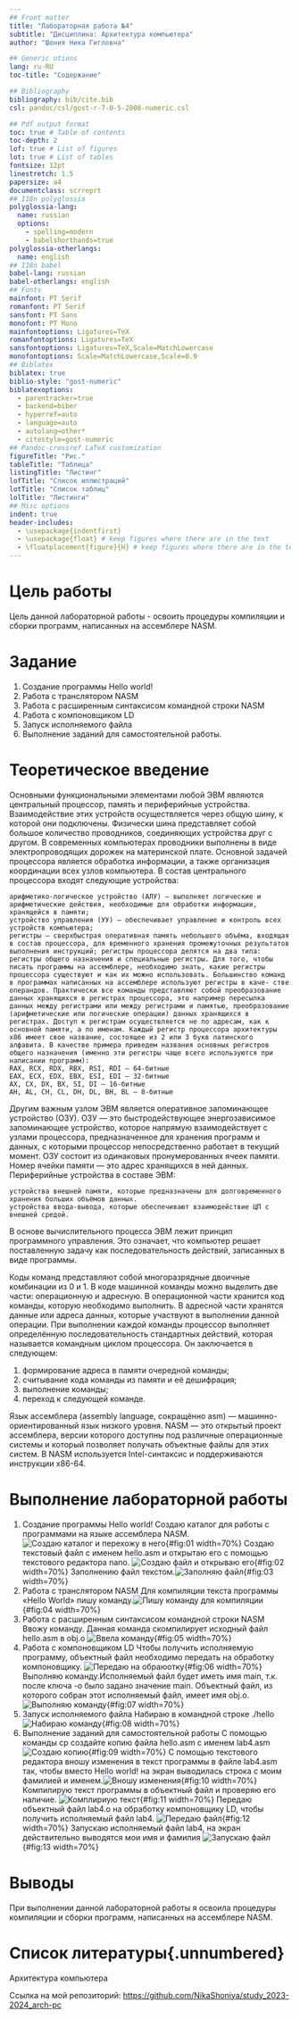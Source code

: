 ```yaml
---
## Front matter
title: "Лабораторная работа №4"
subtitle: "Дисциплина: Архитектура компьютера"
author: "Шония Ника Гигловна"

## Generic otions
lang: ru-RU
toc-title: "Содержание"

## Bibliography
bibliography: bib/cite.bib
csl: pandoc/csl/gost-r-7-0-5-2008-numeric.csl

## Pdf output format
toc: true # Table of contents
toc-depth: 2
lof: true # List of figures
lot: true # List of tables
fontsize: 12pt
linestretch: 1.5
papersize: a4
documentclass: scrreprt
## I18n polyglossia
polyglossia-lang:
  name: russian
  options:
	- spelling=modern
	- babelshorthands=true
polyglossia-otherlangs:
  name: english
## I18n babel
babel-lang: russian
babel-otherlangs: english
## Fonts
mainfont: PT Serif
romanfont: PT Serif
sansfont: PT Sans
monofont: PT Mono
mainfontoptions: Ligatures=TeX
romanfontoptions: Ligatures=TeX
sansfontoptions: Ligatures=TeX,Scale=MatchLowercase
monofontoptions: Scale=MatchLowercase,Scale=0.9
## Biblatex
biblatex: true
biblio-style: "gost-numeric"
biblatexoptions:
  - parentracker=true
  - backend=biber
  - hyperref=auto
  - language=auto
  - autolang=other*
  - citestyle=gost-numeric
## Pandoc-crossref LaTeX customization
figureTitle: "Рис."
tableTitle: "Таблица"
listingTitle: "Листинг"
lofTitle: "Список иллюстраций"
lotTitle: "Список таблиц"
lolTitle: "Листинги"
## Misc options
indent: true
header-includes:
  - \usepackage{indentfirst}
  - \usepackage{float} # keep figures where there are in the text
  - \floatplacement{figure}{H} # keep figures where there are in the text
---
```


# Цель работы

Цель данной лабораторной работы - освоить процедуры компиляции и сборки программ, написанных на ассемблере NASM.
# Задание


  1.  Создание программы Hello world!
  2.  Работа с транслятором NASM
  3. Работа с расширенным синтаксисом командной строки NASM
  4.  Работа с компоновщиком LD
  5.  Запуск исполняемого файла
  6.  Выполнение заданий для самостоятельной работы.

# Теоретическое введение

Основными функциональными элементами любой ЭВМ являются центральный процессор, память и периферийные устройства. Взаимодействие этих устройств осуществляется через общую шину, к которой они подключены. Физически шина представляет собой большое количество проводников, соединяющих устройства друг с другом. В современных компьютерах проводники выполнены в виде электропроводящих дорожек на материнской плате. Основной задачей процессора является обработка информации, а также организация координации всех узлов компьютера. В состав центрального процессора входят следующие устройства:

    арифметико-логическое устройство (АЛУ) — выполняет логические и арифметические действия, необходимые для обработки информации, хранящейся в памяти;
    устройство управления (УУ) — обеспечивает управление и контроль всех устройств компьютера;
    регистры — сверхбыстрая оперативная память небольшого объёма, входящая в состав процессора, для временного хранения промежуточных результатов выполнения инструкций; регистры процессора делятся на два типа: регистры общего назначения и специальные регистры. Для того, чтобы писать программы на ассемблере, необходимо знать, какие регистры процессора существуют и как их можно использовать. Большинство команд в программах написанных на ассемблере используют регистры в каче- стве операндов. Практически все команды представляют собой преобразование данных хранящихся в регистрах процессора, это например пересылка данных между регистрами или между регистрами и памятью, преобразование (арифметические или логические операции) данных хранящихся в регистрах. Доступ к регистрам осуществляется не по адресам, как к основной памяти, а по именам. Каждый регистр процессора архитектуры x86 имеет свое название, состоящее из 2 или 3 букв латинского алфавита. В качестве примера приведем названия основных регистров общего назначения (именно эти регистры чаще всего используются при написании программ):
    RAX, RCX, RDX, RBX, RSI, RDI — 64-битные
    EAX, ECX, EDX, EBX, ESI, EDI — 32-битные
    AX, CX, DX, BX, SI, DI — 16-битные
    AH, AL, CH, CL, DH, DL, BH, BL — 8-битные

Другим важным узлом ЭВМ является оперативное запоминающее устройство (ОЗУ). ОЗУ — это быстродействующее энергозависимое запоминающее устройство, которое напрямую взаимодействует с узлами процессора, предназначенное для хранения программ и данных, с которыми процессор непосредственно работает в текущий момент. ОЗУ состоит из одинаковых пронумерованных ячеек памяти. Номер ячейки памяти — это адрес хранящихся в ней данных. Периферийные устройства в составе ЭВМ:

    устройства внешней памяти, которые предназначены для долговременного хранения больших объёмов данных.
    устройства ввода-вывода, которые обеспечивают взаимодействие ЦП с внешней средой.

В основе вычислительного процесса ЭВМ лежит принцип программного управления. Это означает, что компьютер решает поставленную задачу как последовательность действий, записанных в виде программы.

Коды команд представляют собой многоразрядные двоичные комбинации из 0 и 1. В коде машинной команды можно выделить две части: операционную и адресную. В операционной части хранится код команды, которую необходимо выполнить. В адресной части хранятся данные или адреса данных, которые участвуют в выполнении данной операции. При выполнении каждой команды процессор выполняет определённую последовательность стандартных действий, которая называется командным циклом процессора. Он заключается в следующем:

   1. формирование адреса в памяти очередной команды;
   2. считывание кода команды из памяти и её дешифрация;
   3. выполнение команды;
   4. переход к следующей команде.

Язык ассемблера (assembly language, сокращённо asm) — машинно-ориентированный язык низкого уровня. NASM — это открытый проект ассемблера, версии которого доступны под различные операционные системы и который позволяет получать объектные файлы для этих систем. В NASM используется Intel-синтаксис и поддерживаются инструкции x86-64.

# Выполнение лабораторной работы

1. Создание программы Hello world!
Создаю каталог для работы с программами на языке ассемблера NASM. ![Создаю каталог и перехожу в него](image/01.png){#fig:01 width=70%}
Создаю текстовый файл с именем hello.asm и открытаю его с помощью текстового редактора nano. ![Создаю файл и открываю его](image/02.png){#fig:02 width=70%}
Заполнению файл текстом.![Заполняю файл](image/03.png){#fig:03 width=70%}
2. Работа с транслятором NASM
 Для компиляции текста программы «Hello World» пишу команду.![Пишу команду для компиляции](image/04.png){#fig:04 width=70%}
3. Работа с расширенным синтаксисом командной строки NASM
Ввожу команду. Данная команда скомпилирует исходный файл hello.asm в obj.o ![Ввела команду](image/05.png){#fig:05 width=70%}
4. Работа с компоновщиком LD
 Чтобы получить исполняемую программу, объектный файл необходимо передать на обработку компоновщику. ![Передаю на обраюотку](image/06.png){#fig:06 width=70%}
 Выполняю команду.Исполняемый файл будет иметь имя main, т.к. после ключа -о было задано значение main. Объектный файл, из которого собран этот исполняемый файл, имеет имя obj.o. ![Выполняю команду](image/07.png){#fig:07 width=70%}
5. Запуск исполняемого файла
Набираю в командной строке ./hello ![Набираю команду](image/08.png){#fig:08 width=70%} 
6. Выполнение заданий для самостоятельной работы
С помощью команды cp создайте копию файла hello.asm с именем lab4.asm ![Создаю копию](image/09.png){#fig:09 width=70%}
С помощью текстового редактора вношу изменения в текст программы в
файле lab4.asm так, чтобы вместо Hello world! на экран выводилась строка с моим
фамилией и именем.![Вношу изменения](image/10.png){#fig:10 width=70%}
Компилирую текст программы в объектный файл и проверяю его наличие. ![Комплириую текст](image/11.png){#fig:11 width=70%}
Передаю объектный файл lab4.o на обработку компоновщику LD, чтобы получить исполняемый файл lab4. ![Передаю файл](image/12.png){#fig:12 width=70%}
Запускаю исполняемый файл lab4, на экран действительно выводятся мои имя и фамилия ![Запускаю файл](image/13.png){#fig:13 width=70%}
# Выводы

При выполнении данной лабораторной работы я освоила процедуры компиляции и сборки программ, написанных на ассемблере NASM.

# Список литературы{.unnumbered}

Архитектура компьютера

Ссылка на мой репозиторий: https://github.com/NikaShoniya/study_2023-2024_arch-pc
